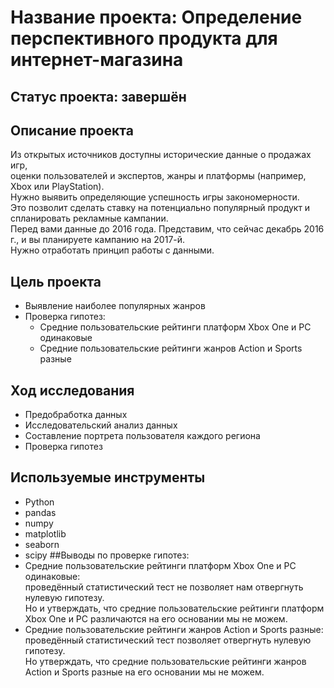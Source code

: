 # Название проекта: Определение перспективного продукта для интернет-магазина
## Статус проекта: завершён
## Описание проекта
Из открытых источников доступны исторические данные о продажах игр, 
<br>оценки пользователей и экспертов, жанры и платформы (например, Xbox или PlayStation). 
<br>Нужно выявить определяющие успешность игры закономерности. 
<br>Это позволит сделать ставку на потенциально популярный продукт и спланировать рекламные кампании.
<br>Перед вами данные до 2016 года. Представим, что сейчас декабрь 2016 г., и вы планируете кампанию на 2017-й. 
<br>Нужно отработать принцип работы с данными. 
## Цель проекта
- Выявление наиболее популярных жанров
- Проверка гипотез:
	- Средние пользовательские рейтинги платформ Xbox One и PC одинаковые
	- Средние пользовательские рейтинги жанров Action и Sports разные
## Ход исследования
- Предобработка данных
- Исследовательский анализ данных
- Составление портрета пользователя каждого региона
- Проверка гипотез
## Используемые инструменты
- Python
- pandas
- numpy
- matplotlib
- seaborn
- scipy
##Выводы по проверке гипотез:
- Средние пользовательские рейтинги платформ Xbox One и PC одинаковые: 
<br>проведённый статистический тест не позволяет нам отвергнуть нулевую гипотезу. 
<br>Но и утверждать, что средние пользовательские рейтинги платформ Xbox One и PC различаются на его основании мы не можем.
- Средние пользовательские рейтинги жанров Action и Sports разные: 
<br>проведённый статистический тест позволяет отвергнуть нулевую гипотезу. 
<br>Но утверждать, что средние пользовательские рейтинги жанров Action и Sports разные на его основании мы не можем.